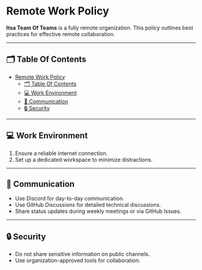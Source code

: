 # Remote Work Policy

**Itsa Team Of Teams** is a fully remote organization. This policy outlines best practices for effective remote collaboration.

---

## 🗂️ Table Of Contents

- [Remote Work Policy](#remote-work-policy)
  - [🗂️ Table Of Contents](#️-table-of-contents)
  - [💻 Work Environment](#-work-environment)
  - [🎯 Communication](#-communication)
  - [🔒 Security](#-security)

---

## 💻 Work Environment

1. Ensure a reliable internet connection.
2. Set up a dedicated workspace to minimize distractions.

---

## 🎯 Communication

- Use Discord for day-to-day communication.
- Use GitHub Discussions for detailed technical discussions.
- Share status updates during weekly meetings or via GitHub Issues.

---

## 🔒 Security

- Do not share sensitive information on public channels.
- Use organization-approved tools for collaboration.

